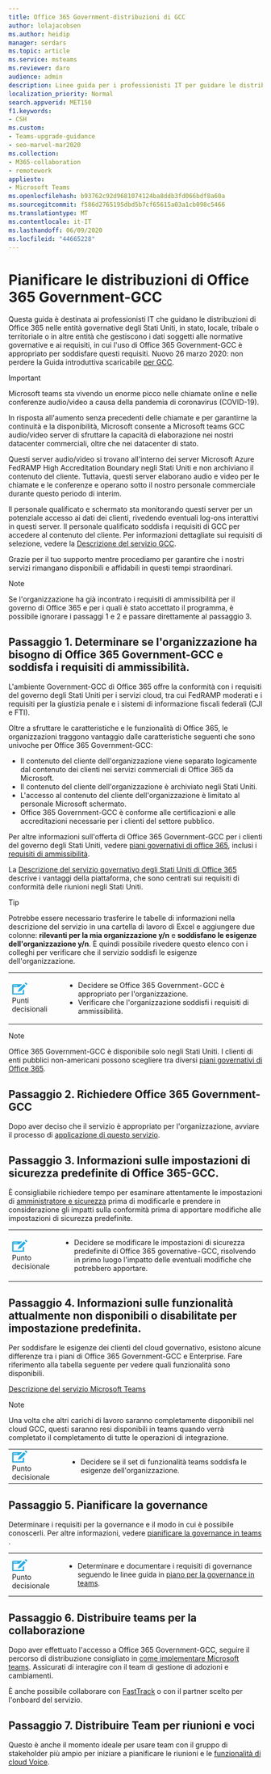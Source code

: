 ```yaml
---
title: Office 365 Government-distribuzioni di GCC
author: lolajacobsen
ms.author: heidip
manager: serdars
ms.topic: article
ms.service: msteams
ms.reviewer: daro
audience: admin
description: Linee guida per i professionisti IT per guidare le distribuzioni di Office 365 in entità che gestiscono i dati soggetti alla regolamentazione del governo degli Stati Uniti
localization_priority: Normal
search.appverid: MET150
f1.keywords:
- CSH
ms.custom:
- Teams-upgrade-guidance
- seo-marvel-mar2020
ms.collection:
- M365-collaboration
- remotework
appliesto:
- Microsoft Teams
ms.openlocfilehash: b93762c92d9681074124ba8ddb3fd066bdf8a60a
ms.sourcegitcommit: f586d2765195dbd5b7cf65615a03a1cb098c5466
ms.translationtype: MT
ms.contentlocale: it-IT
ms.lasthandoff: 06/09/2020
ms.locfileid: "44665228"
---
```

# <a name="plan-for-office-365-government---gcc-deployments"></a>Pianificare le distribuzioni di Office 365 Government-GCC

Questa guida è destinata ai professionisti IT che guidano le distribuzioni di Office 365 nelle entità governative degli Stati Uniti, in stato, locale, tribale o territoriale o in altre entità che gestiscono i dati soggetti alle normative governative e ai requisiti, in cui l'uso di Office 365 Government-GCC è appropriato per soddisfare questi requisiti. Nuovo 26 marzo 2020: non perdere la Guida introduttiva scaricabile [per GCC](https://github.com/MicrosoftDocs/OfficeDocs-SkypeForBusiness/blob/live/Teams/downloads/Quick-Start-Guide-for-GCC.pdf?raw=true).

> [!IMPORTANT]
> Microsoft teams sta vivendo un enorme picco nelle chiamate online e nelle conferenze audio/video a causa della pandemia di coronavirus (COVID-19).<br/>
> 
>In risposta all'aumento senza precedenti delle chiamate e per garantirne la continuità e la disponibilità, Microsoft consente a Microsoft teams GCC audio/video server di sfruttare la capacità di elaborazione nei nostri datacenter commerciali, oltre che nei datacenter di stato.<br/>
> 
>Questi server audio/video si trovano all'interno dei server Microsoft Azure FedRAMP High Accreditation Boundary negli Stati Uniti e non archiviano il contenuto del cliente. Tuttavia, questi server elaborano audio e video per le chiamate e le conferenze e operano sotto il nostro personale commerciale durante questo periodo di interim.<br/>
> 
>Il personale qualificato e schermato sta monitorando questi server per un potenziale accesso ai dati dei clienti, rivedendo eventuali log-ons interattivi in questi server. Il personale qualificato soddisfa i requisiti di GCC per accedere al contenuto del cliente. Per informazioni dettagliate sui requisiti di selezione, vedere la [Descrizione del servizio GCC](https://docs.microsoft.com/office365/servicedescriptions/office-365-platform-service-description/office-365-us-government/gcc).<br/>
> 
>Grazie per il tuo supporto mentre procediamo per garantire che i nostri servizi rimangano disponibili e affidabili in questi tempi straordinari.<br/>


> [!NOTE]
> Se l'organizzazione ha già incontrato i requisiti di ammissibilità per il governo di Office 365 e per i quali è stato accettato il programma, è possibile ignorare i passaggi 1 e 2 e passare direttamente al passaggio 3. 

## <a name="step-1-determine-whether-your-organization-needs-office-365-government---gcc-and-meets-eligibility-requirements"></a>Passaggio 1. Determinare se l'organizzazione ha bisogno di Office 365 Government-GCC e soddisfa i requisiti di ammissibilità. 

L'ambiente Government-GCC di Office 365 offre la conformità con i requisiti del governo degli Stati Uniti per i servizi cloud, tra cui FedRAMP moderati e i requisiti per la giustizia penale e i sistemi di informazione fiscali federali (CJI e FTI).

Oltre a sfruttare le caratteristiche e le funzionalità di Office 365, le organizzazioni traggono vantaggio dalle caratteristiche seguenti che sono univoche per Office 365 Government-GCC:

-   Il contenuto del cliente dell'organizzazione viene separato logicamente dal contenuto dei clienti nei servizi commerciali di Office 365 da Microsoft.
-   Il contenuto del cliente dell'organizzazione è archiviato negli Stati Uniti.
-   L'accesso al contenuto del cliente dell'organizzazione è limitato al personale Microsoft schermato.
-   Office 365 Government-GCC è conforme alle certificazioni e alle accreditazioni necessarie per i clienti del settore pubblico.

Per altre informazioni sull'offerta di Office 365 Government-GCC per i clienti del governo degli Stati Uniti, vedere [piani governativi di office 365](https://products.office.com/government/compare-office-365-government-plans), inclusi i [requisiti di ammissibilità](https://products.office.com/government/compare-office-365-government-plans#EligibilityRequirements).

La [Descrizione del servizio governativo degli Stati Uniti di Office 365](https://technet.microsoft.com/library/mt774581.aspx) descrive i vantaggi della piattaforma, che sono centrati sui requisiti di conformità delle riunioni negli Stati Uniti.

> [!Tip]
> Potrebbe essere necessario trasferire le tabelle di informazioni nella descrizione del servizio in una cartella di lavoro di Excel e aggiungere due colonne: **rilevanti per la mia organizzazione y/n** e **soddisfano le esigenze dell'organizzazione y/n**. È quindi possibile rivedere questo elenco con i colleghi per verificare che il servizio soddisfi le esigenze dell'organizzazione.

|    |     |
|-----------|------------|
| ![Icona che descrive i punti decisionali](media/audio_conferencing_image7.png) <br/>Punti decisionali|<ul><li>Decidere se Office 365 Government-GCC è appropriato per l'organizzazione.</li><li>Verificare che l'organizzazione soddisfi i requisiti di ammissibilità.</li></ul> |

> [!Note]
> Office 365 Government-GCC è disponibile solo negli Stati Uniti. I clienti di enti pubblici non-americani possono scegliere tra diversi [piani governativi di Office 365](https://products.office.com/en/government/compare-office-365-government-plans).


## <a name="step-2-apply-for-office-365-government---gcc"></a>Passaggio 2. Richiedere Office 365 Government-GCC

Dopo aver deciso che il servizio è appropriato per l'organizzazione, avviare il processo di [applicazione di questo servizio](https://products.office.com/government/eligibility-validation).

## <a name="step-3-understand-office-365-government---gcc-default-security-settings"></a>Passaggio 3. Informazioni sulle impostazioni di sicurezza predefinite di Office 365-GCC.

È consigliabile richiedere tempo per esaminare attentamente le impostazioni di [amministratore e sicurezza](enable-features-office-365.md) prima di modificarle e prendere in considerazione gli impatti sulla conformità prima di apportare modifiche alle impostazioni di sicurezza predefinite.

|    |     |
|-----------|------------|
| ![Icona che descrive un punto decisionale](media/audio_conferencing_image7.png) <br/>Punto decisionale|<ul><li>Decidere se modificare le impostazioni di sicurezza predefinite di Office 365 governative-GCC, risolvendo in primo luogo l'impatto delle eventuali modifiche che potrebbero apportare.</li></ul> |

## <a name="step-4-understand-which-capabilities-are-currently-unavailable-or-disabled-by-default"></a>Passaggio 4. Informazioni sulle funzionalità attualmente non disponibili o disabilitate per impostazione predefinita.

Per soddisfare le esigenze dei clienti del cloud governativo, esistono alcune differenze tra i piani di Office 365 Government-GCC e Enterprise. Fare riferimento alla tabella seguente per vedere quali funzionalità sono disponibili.

[Descrizione del servizio Microsoft Teams](https://docs.microsoft.com/office365/servicedescriptions/teams-service-description)

> [!Note]
> Una volta che altri carichi di lavoro saranno completamente disponibili nel cloud GCC, questi saranno resi disponibili in teams quando verrà completato il completamento di tutte le operazioni di integrazione.


|    |     |
|-----------|------------|
| ![Icona che descrive un punto decisionale](media/audio_conferencing_image7.png) <br/>Punto decisionale|<ul><li>Decidere se il set di funzionalità teams soddisfa le esigenze dell'organizzazione.</li></ul> |

## <a name="step-5-plan-for-governance"></a>Passaggio 5. Pianificare la governance

Determinare i requisiti per la governance e il modo in cui è possibile conoscerli. Per altre informazioni, vedere [pianificare la governance in teams](plan-teams-governance.md) .

|    |     |
|-----------|------------|
| ![Icona che descrive un punto decisionale](media/audio_conferencing_image7.png) <br/>Punto decisionale|<ul><li>Determinare e documentare i requisiti di governance seguendo le linee guida in [piano per la governance in teams](plan-teams-governance.md).</li></ul> |

## <a name="step-6-deploy-teams-for-collaboration"></a>Passaggio 6. Distribuire teams per la collaborazione

Dopo aver effettuato l'accesso a Office 365 Government-GCC, seguire il percorso di distribuzione consigliato in [come implementare Microsoft teams](How-to-roll-out-teams.md). Assicurati di interagire con il team di gestione di adozioni e cambiamenti.

È anche possibile collaborare con [FastTrack](https://www.microsoft.com/fasttrack) o con il partner scelto per l'onboard del servizio.

## <a name="step-7-deploy-teams-for-meetings-and-voice"></a>Passaggio 7. Distribuire Team per riunioni e voci

Questo è anche il momento ideale per usare team con il gruppo di stakeholder più ampio per iniziare a pianificare le riunioni e le [funzionalità di cloud Voice](cloud-voice-deployment.md).

